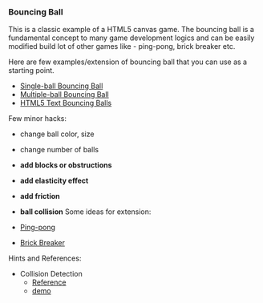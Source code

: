 ### Bouncing Ball

This is a classic example of a HTML5 canvas game. The bouncing ball is a fundamental concept to many game development logics and can be easily modified build lot of other games like - ping-pong, brick breaker etc.

Here are few examples/extension of bouncing ball that you can use as a starting point.

- [Single-ball Bouncing Ball][single]
- [Multiple-ball Bouncing Ball][multiple]
- [HTML5 Text Bouncing Balls][text]

Few minor hacks:

- change ball color, size
- change number of balls
- __add blocks or obstructions__
- __add elasticity effect__
- __add friction__
- __ball collision__ 
Some ideas for extension:

- [Ping-pong][pong]
- [Brick Breaker][brick-breaker]

Hints and References:

- Collision Detection
	- [Reference][col_ref1] 
    - [demo][collision]

[single]: https://github.com/prashishh/bouncing-ball-html5/tree/master/Bouncing%20Ball/single-ball
[multiple]: https://github.com/prashishh/bouncing-ball-html5/tree/master/Bouncing%20Ball/multiple-balls
[text]: https://github.com/prashishh/bouncing-ball-html5/tree/master/Bouncing%20Ball/text-bouncing-balls
[pong]: http://en.wikipedia.org/wiki/Pong#Gameplay
[brick-breaker]: http://taptitude.wikia.com/wiki/Brick_Breaker
[collision]: https://developer.mozilla.org/ru/demos/detail/modeling-elastic-collisions-w-html5-and-javascript
[col_ref1]: http://blog.shameerc.com/2011/10/simple-html5-canvas-game.html

